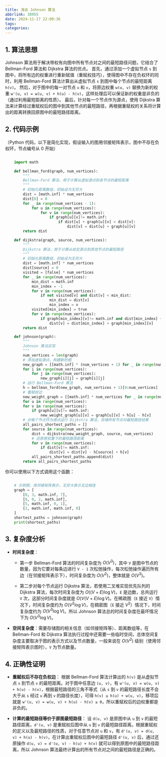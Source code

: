 ```yaml
---
title: 浅谈 Johnson 算法
abbrlink: 38955
date: 2024-11-17 22:09:36
tags:
categories:
---
```


<!-- # Johnson 算法 -->

## 1. 算法思想

Johnson 算法用于解决带权有向图中所有节点对之间的最短路径问题，它结合了 Bellman-Ford 算法和 Dijkstra 算法的优点。
首先，通过添加一个虚拟节点 `s` 到图中，将所有边的权重进行重新赋值（重赋权技巧），使得图中不存在负权环的同时，利用 Bellman-Ford 算法计算出从虚拟节点 `s` 到图中每个节点的最短距离 `h(v)`。
然后，对于图中的每一对节点 `u` 和 `v`，将原边权重 `w(u, v)` 替换为新的权重 `w'(u, v) = w(u, v) + h(u) - h(v)`，这样处理后可以保证新的权重是非负的（通过利用最短距离的性质）。
最后，针对每一个节点作为源点，使用 Dijkstra 算法来计算经过重赋权后的图中到其他节点的最短路径，再根据重赋权的关系将计算出的距离转换回原图中的最短路径距离。

## 2. 代码示例

（Python 代码，以下是简化实现，假设输入的图用邻接矩阵表示，图中不存在负权环，节点编号从 0 开始）

```python

    import math

    def bellman_ford(graph, num_vertices):
        """
        Bellman-Ford 算法，用于计算从虚拟源点到各节点的最短距离
        """
        # 初始化距离数组，初始设为无穷大
        dist = [math.inf] * num_vertices
        dist[0] = 0
        for _ in range(num_vertices - 1):
            for u in range(num_vertices):
                for v in range(num_vertices):
                    if graph[u][v]!= math.inf:
                        if dist[u] + graph[u][v] < dist[v]:
                            dist[v] = dist[u] + graph[u][v]
        return dist

    def dijkstra(graph, source, num_vertices):
        """
        Dijkstra 算法，用于计算从给定源点到其他节点的最短路径
        """
        # 初始化距离数组，初始设为无穷大
        dist = [math.inf] * num_vertices
        dist[source] = 0
        visited = [false] * num_vertices
        for _ in range(num_vertices):
            min_dist = math.inf
            min_index = -1
            for v in range(num_vertices):
                if not visited[v] and dist[v] < min_dist:
                    min_dist = dist[v]
                    min_index = v
            visited[min_index] = true
            for v in range(num_vertices):
                if graph[min_index][v]!= math.inf and dist[min_index] + graph[min_index][v] < dist[v]:
                    dist[v] = dist[min_index] + graph[min_index][v]
        return dist

    def johnson(graph):
        """
        Johnson 算法实现
        """
        num_vertices = len(graph)
        # 添加虚拟源点，构建新的图
        new_graph = [[math.inf] * (num_vertices + 1) for _ in range(num_vertices + 1)]
        for i in range(num_vertices):
            for j in range(num_vertices):
                new_graph[i][j] = graph[i][j]
        # 运行 Bellman-Ford 算法
        h = bellman_ford(new_graph, num_vertices + 1)[0:num_vertices]
        # 重赋权边
        new_weight_graph = [[math.inf] * num_vertices for _ in range(num_vertices)]
        for u in range(num_vertices):
        for v in range(num_vertices):
            if graph[u][v]!= math.inf:
                new_weight_graph[u][v] = graph[u][v] + h[u] - h[v]
        # 对每个节点作为源点运行 Dijkstra 算法，存储所有节点对最短路径结果
        all_pairs_shortest_paths = []
        for source in range(num_vertices):
            dist = dijkstra(new_weight_graph, source, num_vertices)
            # 还原原权重下的最短路径距离
            for v in range(num_vertices):
                if dist[v]!= math.inf:
                    dist[v] = dist[v] - h[source] + h[v]
            all_pairs_shortest_paths.append(dist)
        return all_pairs_shortest_paths
```

你可以使用以下方式调用这个函数：

```python

    # 示例图，用邻接矩阵表示，无穷大表示无边相连
    graph = [
        [0, 3, math.inf, 7],
        [8, 0, 2, math.inf],
        [5, math.inf, 0, 1],
        [2, math.inf, math.inf, 0]
    ]
    shortest_paths = johnson(graph)
    print(shortest_paths)

```

## 3. 复杂度分析

- **时间复杂度**：

  - 第一步 Bellman-Ford 算法的时间复杂度为 $O(V^3)$，其中 `V` 是图中节点的数量，因为它要对每条边进行 `V - 1` 次松弛操作，每次松弛操作遍历所有边（在邻接矩阵表示下），时间复杂度为 $O(V^2)$，整体就是 $O(V^3)$。

  - 第二步对每个节点运行 Dijkstra 算法，若使用二叉堆实现优先队列的 Dijkstra 算法，每次时间复杂度为 $O((V + E) \log V)$，`E` 是边数，总共运行 `V` 次，这部分时间复杂度就是 $O(V (V + E) \log V)$。在稀疏图（`E` 接近 `V`）情况下，时间复杂度约为 $O(V^2 \log V)$，在稠密图（`E` 接近 $V^2$）情况下，时间复杂度约为 $O(V^3 \log V)$。所以 Johnson 算法总的时间复杂度在最坏情况下为 $O(V^3 \log V)$。

- **空间复杂度**：需要存储图的相关信息（如邻接矩阵等）、距离数组等，在 Bellman-Ford 和 Dijkstra 算法执行过程中还需要一些临时空间，总体空间复杂度主要取决于图的表示方式以及节点数量，一般来说在 $O(V^2)$ 级别（使用邻接矩阵表示图时），`V` 为节点数量。

## 4. 正确性证明

- **重赋权后不存在负权边**：
根据 Bellman-Ford 算法计算出的 `h(v)` 是从虚拟节点 `s` 到节点 `v` 的最短距离。对于图中任意边 `(u, v)`，有 `w'(u, v) = w(u, v) + h(u) - h(v)`，根据最短路径的三角不等式（从 `s` 到 `v` 的最短路径长度不会大于从 `s` 经过 `u` 再到 `v` 的路径长度），可得 `h(v) ≤ h(u) + w(u, v)`，移项后就是 `w'(u, v) = w(u, v) + h(u) - h(v) ≥ 0`，所以重赋权后的边权重都是非负的。

- **计算的最短路径等价于原图最短路径**：
设 `d(u, v)` 是原图中从 `u` 到 `v` 的最短路径距离，`d'(u, v)` 是重赋权后图中从 `u` 到 `v` 的最短路径距离。根据重赋权的定义以及最短路径的性质，对于任意节点对 `u` 和 `v`，有 `d'(u, v) = d(u, v) + h(u) - h(v)`，在计算出重赋权后图中的最短路径 `d'(u, v)` 后，通过还原操作 `d(u, v) = d'(u, v) - h(u) + h(v)` 就可以得到原图中的最短路径距离，所以 Johnson 算法最终计算出的所有节点对之间的最短路径是正确的。
